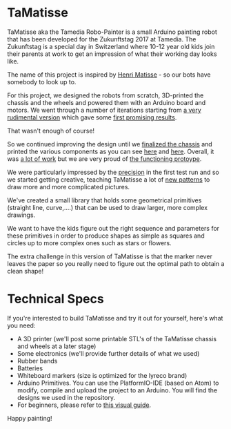 #  TaMatisse

TaMatisse aka the Tamedia Robo-Painter is a small Arduino painting robot that has been developed for the Zukunftstag 2017 at Tamedia.
The Zukunftstag is a special day in Switzerland where 10-12 year old kids join their parents at work to get an impression of what their working day looks like.

The name of this project is inspired by [Henri Matisse](https://en.wikipedia.org/wiki/Henri_Matisse) - so our bots have somebody to look up to.

For this project, we designed the robots from scratch, 3D-printed the chassis and the wheels and powered them with an Arduino board and motors. We went through a number of iterations starting from [a very rudimental version](https://drive.google.com/open?id=1XHYLBMp3aTwPATsHcA2afbOtKss3Xp65) which gave some [first promising results](https://drive.google.com/open?id=1dIKPrNfxLv_RLu-L1qv47xOSfsh7SLXa).

That wasn't enough of course!

So we continued improving the design until we [finalized the chassis](https://drive.google.com/open?id=1kGrtJrTfS0Q7jIdkaZlRN-G9279_aEaJ) and printed the various components as you can see [here](https://drive.google.com/open?id=0BwoCo__hMSJ6NEFHOGhoUWRwV2ZKOFBrdkJ0M2RfVTFDbWM0) and [here](https://drive.google.com/open?id=0BwoCo__hMSJ6SFZKb2V2S29RN1BaV2FIQ3VYTy1DRmxQTV9F). Overall, it was [a lot of work](https://drive.google.com/open?id=0BwoCo__hMSJ6SUVaUnR0QjBXb0xCNW9nZUJrU2hhVGdiVzZz) but we are very proud of [the functioning protoype](https://drive.google.com/open?id=0BwoCo__hMSJ6RV90MGFNMHpCRGxlZ05hVXpPWWNkQTBjVlBn).

We were particularly impressed by the [precision](https://drive.google.com/open?id=0BwoCo__hMSJ6eWh6UDM4QzQtRDBOaHNTTVJySDduU3U4T1pR) in the first test run and so we started getting creative, teaching TaMatisse a lot of [new patterns](https://drive.google.com/open?id=1D4qrHpUrIhioHyt2ebI3qsHQg5HWzTjb) to draw more and more complicated pictures.

We've created a small library that holds some geometrical primitives (straight line, curve,....) that can be used to draw larger, more complex drawings.

We want to have the kids figure out the right sequence and parameters for these primitives in order to produce shapes as simple as squares and circles up to more complex ones such as stars or flowers.

The extra challenge in this version of TaMatisse is that the marker never leaves the paper so you really need to figure out the optimal path to obtain a clean shape!

# Technical Specs

If you're interested to build TaMatisse and try it out for yourself, here's what you need:

* A 3D printer (we'll post some printable STL's of the TaMatisse chassis and wheels at a later stage)
* Some electronics (we'll provide further details of what we used)
* Rubber bands
* Batteries
* Whiteboard markers (size is optimized for the lyreco brand)
* Arduino Primitives. You can use the PlatformIO-IDE (based on Atom) to modify, compile and upload the project to an Arduino. You will find the designs we used in the repository.
* For beginners, please refer to [this visual guide](HOWTO.md).

Happy painting!
